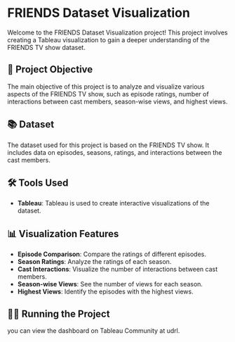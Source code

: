 # FRIENDS Dataset Visualization

Welcome to the FRIENDS Dataset Visualization project! This project involves creating a Tableau visualization to gain a deeper understanding of the FRIENDS TV show dataset.

## 🎯 Project Objective

The main objective of this project is to analyze and visualize various aspects of the FRIENDS TV show, such as episode ratings, number of interactions between cast members, season-wise views, and highest views.

## 📚 Dataset

The dataset used for this project is based on the FRIENDS TV show. It includes data on episodes, seasons, ratings, and interactions between the cast members.

## 🛠️ Tools Used

- **Tableau**: Tableau is used to create interactive visualizations of the dataset.

## 📊 Visualization Features

- **Episode Comparison**: Compare the ratings of different episodes.
- **Season Ratings**: Analyze the ratings of each season.
- **Cast Interactions**: Visualize the number of interactions between cast members.
- **Season-wise Views**: See the number of views for each season.
- **Highest Views**: Identify the episodes with the highest views.

## 🏃‍♂️ Running the Project

  you can view the dashboard on Tableau Community at udrl.
